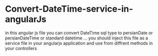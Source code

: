 # Convert-DateTime-service-in-angularJs
in this angular js file you can convert DateTime sql type to persianDate or persianDateTime or standard datetime ... you should inject this file as a service file in your angularjs application and use from diffrent methods in your controllers
